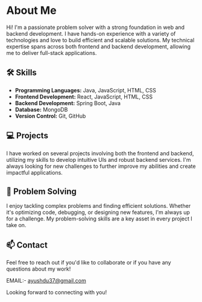 # About Me

Hi! I'm a passionate problem solver with a strong foundation in web and backend development. I have hands-on experience with a variety of technologies and love to build efficient and scalable solutions. My technical expertise spans across both frontend and backend development, allowing me to deliver full-stack applications.

## 🛠 Skills

- **Programming Languages:** Java, JavaScript, HTML, CSS
- **Frontend Development:** React, JavaScript, HTML, CSS
- **Backend Development:** Spring Boot, Java
- **Database:** MongoDB
- **Version Control:** Git, GitHub

## 💻 Projects

I have worked on several projects involving both the frontend and backend, utilizing my skills to develop intuitive UIs and robust backend services. I'm always looking for new challenges to further improve my abilities and create impactful applications.

## 🚀 Problem Solving

I enjoy tackling complex problems and finding efficient solutions. Whether it's optimizing code, debugging, or designing new features, I'm always up for a challenge. My problem-solving skills are a key asset in every project I take on.

## 📫 Contact

Feel free to reach out if you'd like to collaborate or if you have any questions about my work!

EMAIL:- ayushdu37@gmail.com

Looking forward to connecting with you!
